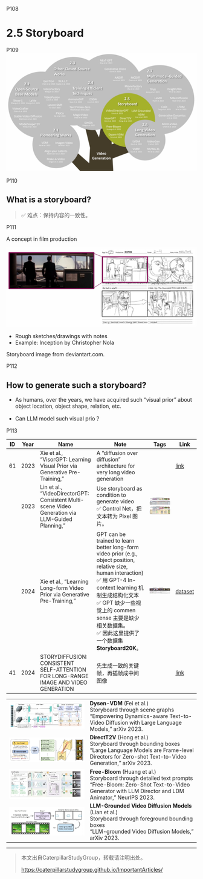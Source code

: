 P108 
# 2.5 Storyboard
 
P109  
![](../../assets/08-109.png) 

P110 
## What is a storyboard?

> &#x2705; 难点：保持内容的一致性。   

P111

A concept in film production

![](../../assets/08-111.png) 

 - Rough sketches/drawings with notes    
 - Example: Inception by Christopher Nola   

Storyboard image from deviantart.com.    


P112 

## How to generate such a storyboard?    

 - As humans, over the years, we have acquired such “visual prior” about object location, object shape, relation, etc.   

 - Can LLM model such visual prio？      

P113   

|ID|Year|Name|Note|Tags|Link|
|---|---|---|---|---|---|
|61|2023|Xie et al., “VisorGPT: Learning Visual Prior via Generative Pre-Training,”|A “diffusion over diffusion” architecture for very long video generation ||[link](https://caterpillarstudygroup.github.io/ReadPapers/61.html)|
||2023|Lin et al., “VideoDirectorGPT: Consistent Multi-scene Video Generation via LLM-Guided Planning,”|Use storyboard as condition to generate video<br> &#x2705; Control Net，把文本转为 Pixel 图片。|![](../../assets/08-121.png) ![](../../assets/08-122.png) |
||2024|Xie et al., “Learning Long-form Video Prior via Generative Pre-Training,”|GPT can be trained to learn better long-form video prior (e.g., object position, relative size, human interaction)<br> &#x2705; 用 GPT-4 In-context learning 机制生成结构化文本<br> &#x2705; GPT 缺少一些视觉上的 commen sense 主要是缺少相关数据集。 <br> &#x2705; 因此这里提供了一个数据集**Storyboard20K**。 |![](../../assets/08-124.png) |[dataset](<https://github.com/showlab/Long-form-Video-Prior>)   |
|41|2024|STORYDIFFUSION: CONSISTENT SELF-ATTENTION FOR LONG-RANGE IMAGE AND VIDEO GENERATION|先生成一致的关键帧，再插帧成中间图像||[link](https://caterpillarstudygroup.github.io/ReadPapers/41.html)|

|||
|--|--|
|  ![](../../assets/08-125-1.png) | **Dysen-VDM** (Fei et al.)<br>Storyboard through scene graphs<br>“Empowering Dynamics-aware Text-to-Video Diffusion with Large Language Models,” arXiv 2023. |
| ![](../../assets/08-125-2.png)  | **DirectT2V** (Hong et al.) <br> Storyboard through bounding boxes <br> “Large Language Models are Frame-level Directors for Zero-shot Text-to-Video Generation,” arXiv 2023. |
|  ![](../../assets/08-125-3.png)  | **Free-Bloom** (Huang et al.)<br>Storyboard through detailed text prompts<br> “Free-Bloom: Zero-Shot Text-to-Video Generator with LLM Director and LDM Animator,” NeurIPS 2023. |
|  ![](../../assets/08-125-4.png) | **LLM-Grounded Video Diffusion Models** (Lian et al.) <br> Storyboard through foreground bounding boxes <br> “LLM-grounded Video Diffusion Models,” arXiv 2023. |


---------------------------------------
> 本文出自CaterpillarStudyGroup，转载请注明出处。
>
> https://caterpillarstudygroup.github.io/ImportantArticles/